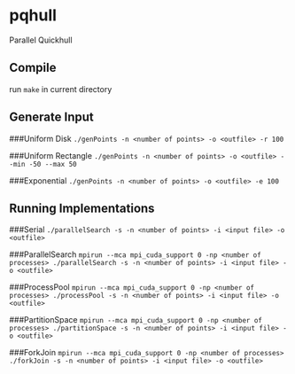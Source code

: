 # pqhull
Parallel Quickhull


## Compile
run `make` in current directory

## Generate Input
###Uniform Disk 
`./genPoints -n <number of points> -o <outfile> -r 100`
    
###Uniform Rectangle 
`./genPoints -n <number of points> -o <outfile> --min -50 --max 50`

###Exponential 
`./genPoints -n <number of points> -o <outfile> -e 100`

## Running Implementations
###Serial 
`./parallelSearch -s -n <number of points> -i <input file> -o <outfile>`

###ParallelSearch 
`mpirun --mca mpi_cuda_support 0 -np <number of processes> ./parallelSearch -s -n <number of points> -i <input file> -o <outfile>`

###ProcessPool 
`mpirun --mca mpi_cuda_support 0 -np <number of processes> ./processPool -s -n <number of points> -i <input file> -o <outfile>`

###PartitionSpace
`mpirun --mca mpi_cuda_support 0 -np <number of processes> ./partitionSpace -s -n <number of points> -i <input file> -o <outfile>`

###ForkJoin 
`mpirun --mca mpi_cuda_support 0 -np <number of processes> ./forkJoin -s -n <number of points> -i <input file> -o <outfile>`
